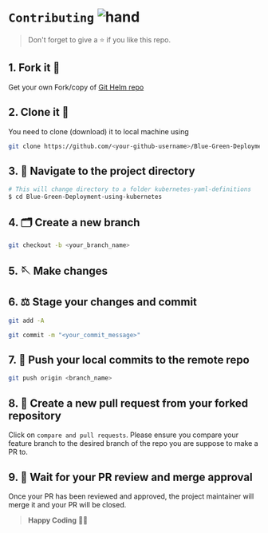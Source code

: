# `Contributing` ![hand](images\Handshake.gif)

> Don't forget to give a ⭐ if you like this repo.

## 1. Fork it 🍴

Get your own Fork/copy of [Git Helm repo](https://github.com/shakunt1202/c) 

## 2. Clone it 👥

You need to clone (download) it to local machine using

```sh
git clone https://github.com/<your-github-username>/Blue-Green-Deployment-using-kubernetes
```

## 3. 🔭 Navigate to the project directory

```sh
# This will change directory to a folder kubernetes-yaml-definitions
$ cd Blue-Green-Deployment-using-kubernetes

```

## 4. 🗂️ Create a new branch

```sh
git checkout -b <your_branch_name>
```

## 5. 🪡 Make changes

## 6. ⚖️ Stage your changes and commit

```sh
git add -A

git commit -m "<your_commit_message>"
```

## 7. 🔀 Push your local commits to the remote repo

```sh
git push origin <branch_name>
```

## 8. 📌 Create a new pull request from your forked repository

Click on `compare and pull requests`. Please ensure you compare your feature branch to the desired branch of the repo you are suppose to make a PR to.

## 9. 🏁 Wait for your PR review and merge approval

Once your PR has been reviewed and approved, the project maintainer will merge it and your PR will be closed.



> **Happy Coding** 👨‍💻
